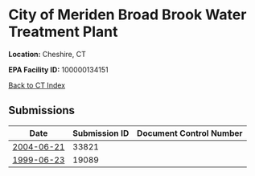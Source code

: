 # City of Meriden Broad Brook Water Treatment Plant

**Location:** Cheshire, CT

**EPA Facility ID:** 100000134151

[Back to CT Index](../../index.md)

## Submissions

| Date | Submission ID | Document Control Number |
|------|--------------|-------------------------|
| [2004-06-21](submissions/33821.md) | 33821 |  |
| [1999-06-23](submissions/19089.md) | 19089 |  |

